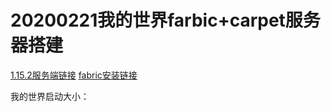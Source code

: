 # 20200221我的世界farbic+carpet服务器搭建
[1.15.2服务端链接](https://launcher.mojang.com/v1/objects/bb2b6b1aefcd70dfd1892149ac3a215f6c636b07/server.jar)
[fabric安装链接](https://maven.fabricmc.net/net/fabricmc/fabric-installer/0.5.2.39/fabric-installer-0.5.2.39.jar)


我的世界启动大小：